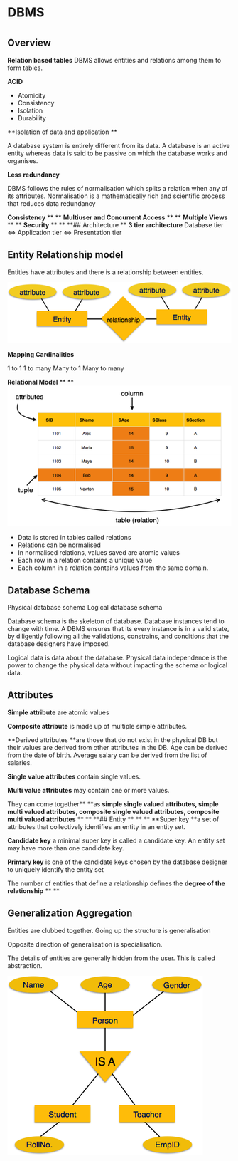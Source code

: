 # DBMS

# 

## Overview

**Relation based tables**
DBMS allows entities and relations among them to form tables.

**ACID**

* Atomicity
* Consistency
* Isolation
* Durability

**Isolation of data and application **

A database system is entirely different from its data. A database is an active entity whereas data is said to be passive on which the database works and organises. 

**Less redundancy**

DBMS follows the rules of normalisation which splits a relation when any of its attributes. Normalisation is a mathematically rich and scientific process that reduces data redundancy

**Consistency**
**
**
**Multiuser and Concurrent Access**
**
**
**Multiple Views**
**
**
**Security**
**
**
**## Architecture
**
**3 tier architecture**
Database tier <=> Application tier <=> Presentation tier

## Entity Relationship model

Entities have attributes and there is a relationship between entities.

![DBMS-1](images/DBMS-1.png)

**Mapping Cardinalities**

1 to 1
1 to many
Many to 1
Many to many

**Relational Model**
**
**
![DBMS-2](images/DBMS-2.png)

* Data is stored in tables called relations
* Relations can be normalised
* In normalised relations, values saved are atomic values
* Each row in a relation contains a unique value
* Each column in a relation contains values from the same domain.

## Database Schema

Physical database schema
Logical database schema

Database schema is the skeleton of database. Database instances tend to change with time. A DBMS ensures that its every instance is in a valid state, by diligently following all the validations, constrains, and conditions that the database designers have imposed.

Logical data is data about the database.
Physical data independence is the power to change the physical data without impacting the schema or logical data.

## Attributes

**Simple attribute** are atomic values

**Composite attribute** is made up of multiple simple attributes.

**Derived attributes **are those that do not exist in the physical DB but their values are derived from other attributes in the DB. Age can be derived from the date of birth. Average salary can be derived from the list of salaries.

**Single value attributes** contain single values.

**Multi value attributes** may contain one or more values.

They can come together** **as **simple single valued attributes, simple multi valued attributes, composite single valued attributes, composite multi valued attributes**
**
**
**## Entity
**
**
**
**Super key **a set of attributes that collectively identifies an entity in an entity set.

**Candidate key** a minimal super key is called a candidate key. An entity set may have more than one candidate key.

**Primary key** is one of the candidate keys chosen by the database designer to uniquely identify the entity set

The number of entities that define a relationship defines the **degree of the relationship**
**
**
## Generalization Aggregation

Entities are clubbed together. Going up the structure is generalisation

Opposite direction of generalisation is specialisation.

The details of entities are generally hidden from the user. This is called abstraction. 

![DBMS-3](images/DBMS-3.png)

